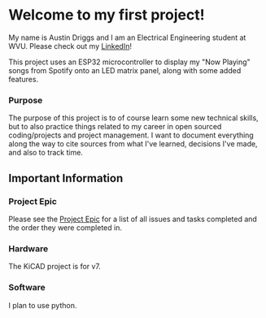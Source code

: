 # Welcome to my first project!

My name is Austin Driggs and I am an Electrical Engineering student at WVU.
Please check out my [LinkedIn](https://www.linkedin.com/in/austindriggs/)!

This project uses an ESP32 microcontroller to display my "Now Playing" songs from Spotify onto an LED matrix panel, along with some added features.

### Purpose

The purpose of this project is to of course learn some new technical skills, but to also practice things related to my career in open sourced coding/projects and project management. I want to document everything along the way to cite sources from what I've learned, decisions I've made, and also to track time. 

## Important Information

### Project Epic

Please see the [Project Epic](https://github.com/austindriggs/spotify-led-matrix/issues/16) for a list of all issues and tasks completed and the order they were completed in.

### Hardware

The KiCAD project is for v7.

### Software

I plan to use python.
